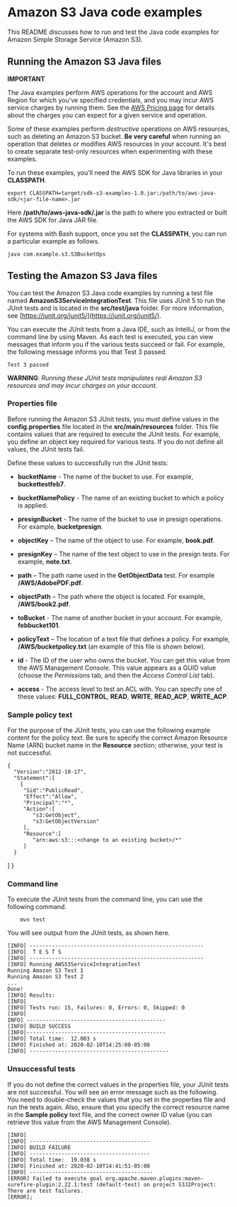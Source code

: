 # Amazon S3 Java code examples

This README discusses how to run and test the Java code examples for Amazon Simple Storage Service (Amazon S3).

## Running the Amazon S3 Java files

**IMPORTANT**

The Java examples perform AWS operations for the account and AWS Region for which you've specified credentials, and you may incur AWS service charges by running them. See the [AWS Pricing page](https://aws.amazon.com/pricing/) for details about the charges you can expect for a given service and operation.   

Some of these examples perform *destructive* operations on AWS resources, such as deleting an Amazon S3 bucket. **Be very careful** when running an operation that deletes or modifies AWS resources in your account. It's best to create separate test-only resources when experimenting with these examples.

To run these examples, you'll need the AWS SDK for Java libraries in your **CLASSPATH**.

	export CLASSPATH=target/sdk-s3-examples-1.0.jar:/path/to/aws-java-sdk/<jar-file-name>.jar

Here **/path/to/aws-java-sdk/<jar-file-name>.jar** is the path to where you extracted or built the AWS SDK for Java JAR file.

For systems with Bash support, once you set the **CLASSPATH**, you can run a particular example as follows.

	java com.example.s3.S3BucketOps


 ## Testing the Amazon S3 Java files

You can test the Amazon S3 Java code examples by running a test file named **AmazonS3ServiceIntegrationTest**. This file uses JUnit 5 to run the JUnit tests and is located in the **src/test/java** folder. For more information, see [https://junit.org/junit5/](https://junit.org/junit5/).

You can execute the JUnit tests from a Java IDE, such as IntelliJ, or from the command line by using Maven. As each test is executed, you can view messages that inform you if the various tests succeed or fail. For example, the following message informs you that Test 3 passed.

	Test 3 passed

**WARNING**: _Running these JUnit tests manipulates real Amazon S3 resources and may incur charges on your account._

 ### Properties file
Before running the Amazon S3 JUnit tests, you must define values in the **config.properties** file located in the **src/main/resources** folder. This file contains values that are required to execute the JUnit tests. For example, you define an object key required for various tests. If you do not define all values, the JUnit tests fail.

Define these values to successfully run the JUnit tests:

- **bucketName** - The name of the bucket to use. For example, **buckettestfeb7**.

- **bucketNamePolicy** - The name of an existing bucket to which a policy is applied. 

- **presignBucket** - The name of the bucket to use in presign operations. For example, **bucketpresign**.

- **objectKey** – The name of the object to use. For example, **book.pdf**.

- **presignKey** – The name of the text object to use in the presign tests. For example, **note.txt**.

- **path** – The path name used in the **GetObjectData** test. For example **/AWS/AdobePDF.pdf**.

- **objectPath** – The path where the object is located. For example, **/AWS/book2.pdf**.

- **toBucket** - The name of another bucket in your account. For example, **febbucket101**.

- **policyText** – The location of a text file that defines a policy. For example, **/AWS/bucketpolicy.txt** (an example of this file is shown below).

- **id**  - The ID of the user who owns the bucket. You can get this value from the AWS Management Console. This value appears as a GUID value (choose the *Permissions* tab, and then the *Access Control List* tab).

- **access** - The access level to test an ACL with. You can specify one of these values: **FULL_CONTROL**, **READ**, **WRITE**, **READ_ACP**, **WRITE_ACP**.

###  Sample policy text

For the purpose of the JUnit tests, you can use the following example content for the policy text. Be sure to specify the correct Amazon Resource Name (ARN) bucket name in the **Resource** section; otherwise, your test is not successful.

	{
   	  "Version":"2012-10-17",
   	  "Statement":[
      	{
         "Sid":"PublicRead",
         "Effect":"Allow",
         "Principal":"*",
         "Action":[
            "s3:GetObject",
            "s3:GetObjectVersion"
         ],
         "Resource":[
            "arn:aws:s3:::<change to an existing bucket>/*"
         ]
      }
   ]
}

### Command line

To execute the JUnit tests from the command line, you can use the following command.

		mvn test

You will see output from the JUnit tests, as shown here.

	[INFO] -------------------------------------------------------
	[INFO]  T E S T S
	[INFO] -------------------------------------------------------
	[INFO] Running AWSS3ServiceIntegrationTest
	Running Amazon S3 Test 1
	Running Amazon S3 Test 2
	...
	Done!
	[INFO] Results:
	[INFO]
	[INFO] Tests run: 15, Failures: 0, Errors: 0, Skipped: 0
	[INFO]
	INFO] --------------------------------------------
	[INFO] BUILD SUCCESS
	[INFO]--------------------------------------------
	[INFO] Total time:  12.003 s
	[INFO] Finished at: 2020-02-10T14:25:08-05:00
	[INFO] --------------------------------------------

### Unsuccessful tests

If you do not define the correct values in the properties file, your JUnit tests are not successful. You will see an error message such as the following. You need to double-check the values that you set in the properties file and run the tests again. Also, ensure that you specify the correct resource name in the **Sample policy** text file, and the correct owner ID value (you can retrieve this value from the AWS Management Console).

	[INFO]
	[INFO] --------------------------------------
	[INFO] BUILD FAILURE
	[INFO] --------------------------------------
	[INFO] Total time:  19.038 s
	[INFO] Finished at: 2020-02-10T14:41:51-05:00
	[INFO] ---------------------------------------
	[ERROR] Failed to execute goal org.apache.maven.plugins:maven-surefire-plugin:2.22.1:test (default-test) on project S3J2Project:  There are test failures.
	[ERROR];
